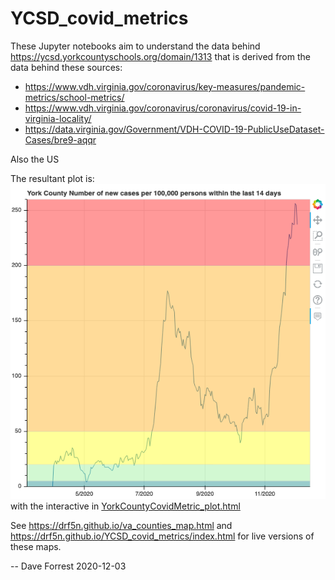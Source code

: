 # YCSD_covid_metrics

These Jupyter notebooks aim to understand the data behind https://ycsd.yorkcountyschools.org/domain/1313 
that is derived from the data behind these sources:

* https://www.vdh.virginia.gov/coronavirus/key-measures/pandemic-metrics/school-metrics/
* https://www.vdh.virginia.gov/coronavirus/coronavirus/covid-19-in-virginia-locality/
* https://data.virginia.gov/Government/VDH-COVID-19-PublicUseDataset-Cases/bre9-aqqr

Also the US


The resultant plot is: ![YCSD Case Metric Time Series](YorkCountyCovidMetric_plot.png) with the interactive in [YorkCountyCovidMetric_plot.html](YorkCountyCovidMetric_plot.html)


See https://drf5n.github.io/va_counties_map.html and https://drf5n.github.io/YCSD_covid_metrics/index.html for live versions of these maps.

-- Dave Forrest 2020-12-03
